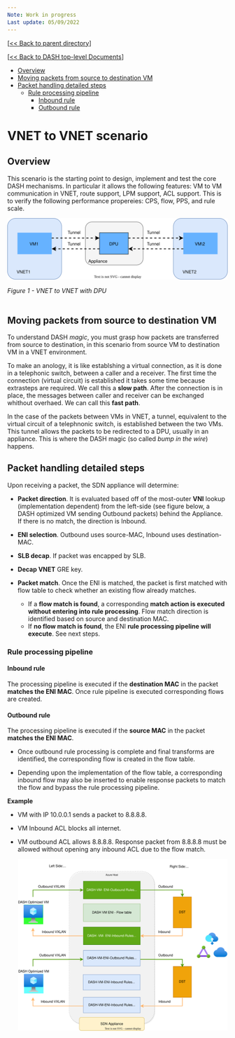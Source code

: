 ```yaml
---
Note: Work in progress
Last update: 05/09/2022
---
```


[[<< Back to parent directory](../README.md)]

[[<< Back to DASH top-level Documents](../../README.md#contents)]

- [Overview](#overview)
- [Moving packets from source to destination VM](#moving-packets-from-source-to-destination-vm)
- [Packet handling detailed steps](#packet-handling-detailed-steps)
  - [Rule processing pipeline](#rule-processing-pipeline)
    - [Inbound rule](#inbound-rule)
    - [Outbound rule](#outbound-rule)

# VNET to VNET scenario

## Overview

This scenario is the starting point to design, implement and test the core DASH
mechanisms. In particular it allows the following features: VM to VM
communication in VNET, route support, LPM support, ACL support. This is to
verify the following performance propereies: CPS, flow, PPS, and rule scale.

![vnet-to-vnet-one-dpu](./images/vnet-to-vnet-one-dpu.svg)

<figcaption><i>Figure 1 - VNET to VNET with DPU</i></figcaption><br/>

## Moving packets from source to destination VM

To understand DASH *magic*, you must grasp how packets are transferred from source to destination, in this scenario from source VM to destination VM in a VNET environment.

To make an anology, it is like establshing a virtual connection, as it is done in a telephonic switch, between a caller and a receiver. The first time the connection (virtual circuit) is established it takes some time because extrasteps are required. We call this a **slow path**. After the connection is in place, the messages between caller and receiver can be exchanged whithout overhaed. We can call this **fast path**.

In the case of the packets between VMs in VNET, a tunnel, equivalent to the virtual circuit of a telephnonic switch, is established between the two VMs. This tunnel allows the packets to be redirected to a DPU, usually in an appliance. This is where the DASH magic (so called *bump in the wire*) happens.

## Packet handling detailed steps

Upon receiving a packet, the SDN appliance will determine:

- **Packet direction**. It is evaluated based off of the most-outer **VNI** lookup (implementation dependent) from the left-side (see figure below, a DASH optimized VM sending Outbound packets) behind the Appliance.  If there is no match, the direction is Inbound.
- **ENI selection**. Outbound uses source-MAC, Inbound uses destination-MAC.
- **SLB decap**. If packet was encapped by SLB.
- **Decap VNET**  GRE key.
- **Packet match**. Once the ENI is matched, the packet is first matched with flow table to check whether an existing flow already matches.

  - If a **flow match is found**, a corresponding **match action is executed without entering into rule processing**. Flow match direction is identified based on source and destination MAC.
  - If **no flow match is found**, the ENI **rule processing pipeline will execute**. See next steps.

### Rule processing pipeline

#### Inbound rule

The processing pipeline is executed if the **destination MAC** in the packet **matches the ENI MAC**. Once rule pipeline is executed corresponding flows are created.

#### Outbound rule 

The processing pipeline is executed if the **source MAC** in the packet **matches the ENI MAC**.

- Once outbound rule processing is complete and final transforms are identified, the corresponding flow is created in the flow table.

- Depending upon the implementation of the flow table, a corresponding inbound flow may also be inserted to enable response packets to match the flow and bypass the rule processing pipeline.

**Example**

- VM with IP 10.0.0.1 sends a packet to 8.8.8.8.
- VM Inbound ACL blocks all internet.
- VM outbound ACL allows 8.8.8.8. 
Response packet from 8.8.8.8 must be allowed without opening any inbound ACL due to the flow match.

	![sdn-appliance](../../general/design/images/sdn-appliance.svg)
